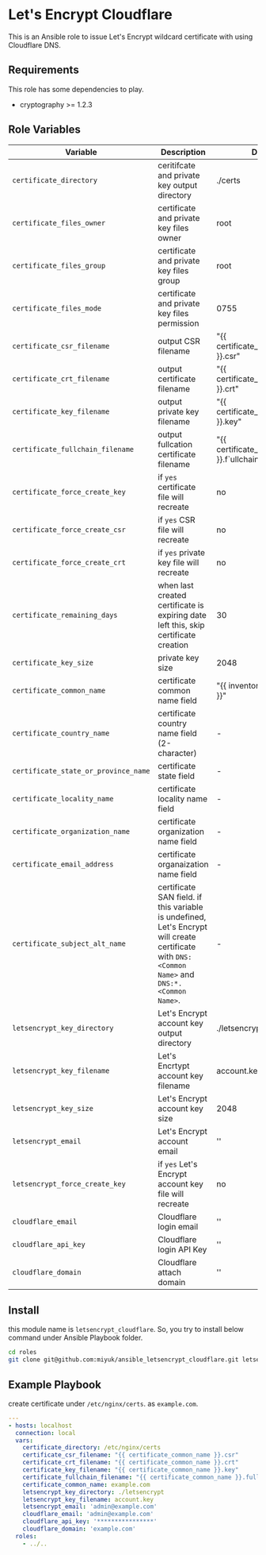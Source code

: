 # Let's Encrypt Cloudflare

This is an Ansible role to issue Let's Encrypt wildcard certificate with using Cloudflare DNS.

## Requirements

This role has some dependencies to play.

- cryptography >= 1.2.3

## Role Variables

| Variable | Description | Default |
| --- | --- | --- |
| `certificate_directory` | ceritifcate and private key output directory | ./certs |
| `certificate_files_owner` | certificate and private key files owner | root |
| `certificate_files_group` | certificate and private key files group | root |
| `certificate_files_mode` | certificate and private key files permission | 0755 |
| `certificate_csr_filename` | output CSR filename | "{{ certificate_common_name }}.csr" |
| `certificate_crt_filename` | output certificate filename | "{{ certificate_common_name }}.crt" |
| `certificate_key_filename` | output private key filename | "{{ certificate_common_name }}.key" |
| `certificate_fullchain_filename` | output fullcation certificate filename | "{{ certificate_common_name }}.f`ullchain.pem" |
| `certificate_force_create_key` | if `yes` certificate file will recreate | no |
| `certificate_force_create_csr` | if `yes` CSR file will recreate | no |
| `certificate_force_create_crt` | if `yes` private key file will recreate | no |
| `certificate_remaining_days` | when last created certificate is expiring date left this, skip certificate creation | 30 |
| `certificate_key_size` | private key size | 2048 |
| `certificate_common_name` | certificate common name field | "{{ inventory_hostname }}" |
| `certificate_country_name` | certificate country name field (2-character) | - |
| `certificate_state_or_province_name` | certificate state field | - |
| `certificate_locality_name` | certificate locality name field | - |
| `certificate_organization_name` | certificate organization name field | - |
| `certificate_email_address` | certificate organaization name field | - |
| `certificate_subject_alt_name` | certificate SAN field. if this variable is undefined, Let's Encrypt will create certificate with `DNS:<Common Name>` and `DNS:*.<Common Name>`. | - |
| `letsencrypt_key_directory` | Let's Encrypt account key output directory | ./letsencrypt |
| `letsencrypt_key_filename` | Let's Encrtypt account key filename | account.key |
| `letsencrypt_key_size` | Let's Encrypt account key size | 2048 |
| `letsencrypt_email` | Let's Encrypt account email | '' |
| `letsencrypt_force_create_key` | if `yes` Let's Encrypt account key file will recreate | no |
| `cloudflare_email` | Cloudflare login email | '' |
| `cloudflare_api_key` | Cloudflare login API Key | '' |
| `cloudflare_domain` | Cloudflare attach domain | '' |

## Install

this module name is `letsencrypt_cloudflare`. So, you try to install below command under Ansible Playbook folder.

```bash
cd roles
git clone git@github.com:miyuk/ansible_letsencrypt_cloudflare.git letsencrypt_cloudflare
```

## Example Playbook

create certificate under `/etc/nginx/certs`. as `example.com`.

```yaml
---
- hosts: localhost
  connection: local
  vars:
    certificate_directory: /etc/nginx/certs
    certificate_csr_filename: "{{ certificate_common_name }}.csr"
    certificate_crt_filename: "{{ certificate_common_name }}.crt"
    certificate_key_filename: "{{ certificate_common_name }}.key"
    certificate_fullchain_filename: "{{ certificate_common_name }}.fullchain.pem"
    certificate_common_name: example.com
    letsencrypt_key_directory: ./letsencrypt
    letsencrypt_key_filename: account.key
    letsencrypt_email: 'admin@example.com'
    cloudflare_email: 'admin@example.com'
    cloudflare_api_key: '****************'
    cloudflare_domain: 'example.com' 
  roles:
    - ../..
```